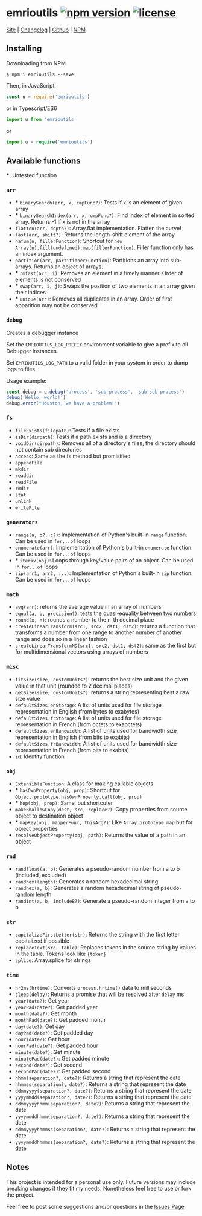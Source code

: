 # emrioutils [![npm version][version-img]][npm-package-url] [![license][license-img]][license-url]

[Site][site-url] |
[Changelog][changelog-url] |
[Github][github-url] |
[NPM][npm-package-url]

## Installing

Downloading from NPM

```shell
$ npm i emrioutils --save
```

Then, in JavaScript:

```js
const u = require('emrioutils')
```

or in Typescript/ES6

```ts
import u from 'emrioutils'
```

or

```ts
import u = require('emrioutils')
```

## Available functions

**\***: Untested function

### `arr`

- **\*** `binarySearch(arr, x, cmpFunc?)`: Tests if x is an element of given array
- **\*** `binarySearchIndex(arr, x, cmpFunc?)`: Find index of element in sorted array. Returns -1 if x is not in the array
- `flatten(arr, depth?)`: Array.flat implementation. Flatten the curve!
- `last(arr, shift?)`: Returns the length-shift element of the array
- `nafum(n, fillerFunction)`: Shortcut for `new Array(n).fill(undefined).map(fillerFunction)`. Filler function only has an index argument.
- `partition(arr, partitionerFunction)`: Partitions an array into sub-arrays. Returns an object of arrays.
- **\*** `rmfast(arr, i)`: Removes an element in a timely manner. Order of elements is not conserved
- **\*** `swap(arr, i, j)`: Swaps the position of two elements in an array given their indices
- **\*** `unique(arr)`: Removes all duplicates in an array. Order of first apparition may not be conserved

### `debug`

Creates a debugger instance

Set the `EMRIOUTILS_LOG_PREFIX` environment variable to give a prefix to all Debugger instances.

Set `EMRIOUTILS_LOG_PATH` to a valid folder in your system in order to dump logs to files.

Usage example:

```ts
const debug = u.debug('process', 'sub-process', 'sub-sub-process')
debug('Hello, world!')
debug.error("Houston, we have a problem!")
```

### `fs`

- `fileExists(filepath)`: Tests if a file exists
- `isDir(dirpath)`: Tests if a path exists and is a directory
- `voidDir(dirpath)`: Removes all of a directory's files, the directory should not contain sub directories
- `access`: Same as the fs method but promisified
- `appendFile`
- `mkdir`
- `readdir`
- `readFile`
- `rmdir`
- `stat`
- `unlink`
- `writeFile`

### `generators`

- `range(a, b?, c?)`: Implementation of Python's built-in `range` function. Can be used in `for...of` loops
- `enumerate(arr)`: Implementation of Python's built-in `enumerate` function. Can be used in `for...of` loops
- **\*** `iterkv(obj)`: Loops through key/value pairs of an object. Can be used in `for...of` loops
- `zip(arr1, arr2, ...)`: Implementation of Python's built-in `zip` function. Can be used in `for...of` loops

### `math`

- `avg(arr)`: returns the average value in an array of numbers
- `equal(a, b, precision?)`: tests the quasi-equality between two numbers
- `round(x, n)`: rounds a number to the n-th decimal place
- `createLinearTransform(src1, src2, dst1, dst2)`: returns a function that transforms a number from one range to another number of another range and does so in a linear fashion
- `createLinearTransformND(src1, src2, dst1, dst2)`: same as the first but for multidimensional vectors using arrays of numbers

### `misc`

- `fitSize(size, customUnits?)`: returns the best size unit and the given value in that unit (rounded to 2 decimal places)
- `getSize(size, customUnits?)`: returns a string representing best a raw size value
- `defaultSizes.enStorage`: A list of units used for file storage representation in English (from bytes to exabytes)
- `defaultSizes.frStorage`: A list of units used for file storage representation in French (from octets to exaoctets)
- `defaultSizes.enBandwidth`: A list of units used for bandwidth size representation in English (from bits to exabits)
- `defaultSizes.frBandwidth`: A list of units used for bandwidth size representation in French (from bits to exabits)
- `id`: Identity function

### `obj`

- `ExtensibleFunction`: A class for making callable objects
- **\*** `hasOwnProperty(obj, prop)`: Shortcut for `Object.prototype.hasOwnProperty.call(obj, prop)`
- **\*** `hop(obj, prop)`: Same, but shortcuter
- `makeShallowCopy(dest, src, replace?)`: Copy properties from source object to destination object
- **\*** `mapKey(obj, mapperFunc, thisArg?)`: Like `Array.prototype.map` but for object properties
- `resolveObjectProperty(obj, path)`: Returns the value of a path in an object

### `rnd`

- `randfloat(a, b)`: Generates a pseudo-random number from a to b (included, excluded)
- `randhex(length)`: Generates a random hexadecimal string
- `randhex(a, b)`: Generates a random hexadecimal string of pseudo-random length
- `randint(a, b, includeB?)`: Generate a pseudo-random integer from a to b

### `str`

- `capitalizeFirstLetter(str)`: Returns the string with the first letter capitalized if possible
- `replaceText(src, table)`: Replaces tokens in the source string by values in the table. Tokens look like `{token}`
- `splice`: Array.splice for strings

### `time`

- `hr2ms(hrtime)`: Converts `process.hrtime()` data to milliseconds
- `sleep(delay)`: Returns a promise that will be resolved after `delay` ms
- `year(date?)`: Get year
- `yearPad(date?)`: Get padded year
- `month(date?)`: Get month
- `monthPad(date?)`: Get padded month
- `day(date?)`: Get day
- `dayPad(date?)`: Get padded day
- `hour(date?)`: Get hour
- `hourPad(date?)`: Get padded hour
- `minute(date?)`: Get minute
- `minutePad(date?)`: Get padded minute
- `second(date?)`: Get second
- `secondPad(date?)`: Get padded second
- `hhmm(separation?, date?)`: Returns a string that represent the date
- `hhmmss(separation?, date?)`: Returns a string that represent the date
- `ddmmyyyy(separation?, date?)`: Returns a string that represent the date
- `yyyymmdd(separation?, date?)`: Returns a string that represent the date
- `ddmmyyyyhhmm(separation?, date?)`: Returns a string that represent the date
- `yyyymmddhhmm(separation?, date?)`: Returns a string that represent the date
- `ddmmyyyyhhmmss(separation?, date?)`: Returns a string that represent the date
- `yyyymmddhhmmss(separation?, date?)`: Returns a string that represent the date

## Notes

This project is intended for a personal use only.
Future versions may include breaking changes if they fit my needs. Nonetheless feel free to use or fork the project.

Feel free to post some suggestions and/or questions in the [Issues Page][issues-url]

[npm-package-url]: https://www.npmjs.com/package/emrioutils
[license-url]: https://raw.githubusercontent.com/TheEmrio/emrioutils/master/LICENSE
[site-url]: https://emrio.fr/
[github-url]: https://github.com/TheEmrio/emrioutils
[changelog-url]: https://github.com/TheEmrio/emrioutils/blob/master/CHANGELOG.md
[issues-url]: https://github.com/TheEmrio/emrioutils/issues/

[version-img]: https://img.shields.io/npm/v/emrioutils.svg
[license-img]: https://img.shields.io/npm/l/emrioutils.svg
